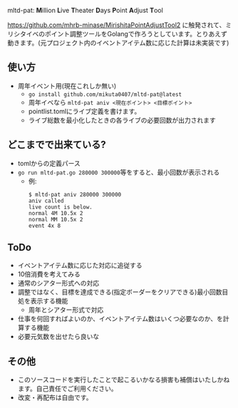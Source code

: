 mltd-pat: **M**illion **L**ive **T**heater **D**ays **P**oint **A**djust **T**ool

https://github.com/mhrb-minase/MirishitaPointAdjustTool2 に触発されて、ミリシタイベのポイント調整ツールをGolangで作ろうとしています。とりあえず動きます。(元プロジェクト内のイベントアイテム数に応じた計算は未実装です)

## 使い方
- 周年イベント用(現在これしか無い)
  - `go install github.com/mikuta0407/mltd-pat@latest`
  - 周年イベなら `mltd-pat aniv <現在ポイント> <目標ポイント>`
  - pointlist.tomlにライブ定義を書けます。
  - ライブ総数を最小化したときの各ライブの必要回数が出力されます

## どこまでで出来ている?
- tomlからの定義パース
- `go run mltd-pat.go 280000 300000`等をすると、最小回数が表示される
  - 例:
    ```console
    $ mltd-pat aniv 280000 300000
    aniv called
    live count is below.
    normal 4M 10.5x 2
    normal MM 10.5x 2
    event 4x 8
    ```

## ToDo
- イベントアイテム数に応じた対応に追従する
- 10倍消費を考えてみる
- 通常のシアター形式への対応
- 調整ではなく、目標を達成できる(指定ボーダーをクリアできる)最小回数目処を表示する機能
  - 周年とシアター形式で対応
- 仕事を何回すればよいのか、イベントアイテム数はいくつ必要なのか、を計算する機能
- 必要元気数を出せたら良いな

## その他
- このソースコードを実行したことで起こるいかなる損害も補償はいたしかねます。自己責任でご利用ください。
- 改変・再配布は自由です。
